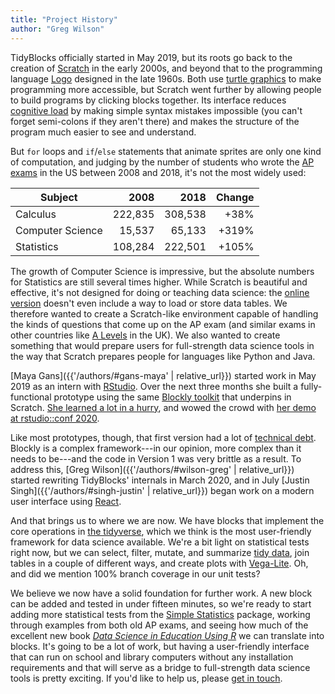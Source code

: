 ```yaml
---
title: "Project History"
author: "Greg Wilson"
---
```


TidyBlocks officially started in May 2019,
but its roots go back to the creation of [Scratch](https://en.wikipedia.org/wiki/Scratch_%28programming_language%29) in the early 2000s,
and beyond that to the programming language [Logo](https://en.wikipedia.org/wiki/Logo_%28programming_language%29) designed in the late 1960s.
Both use [turtle graphics](https://en.wikipedia.org/wiki/Turtle_graphics) to make programming more accessible,
but Scratch went further by allowing people to build programs by clicking blocks together.
Its interface reduces [cognitive load](https://en.wikipedia.org/wiki/Cognitive_load) by making simple syntax mistakes impossible
(you can't forget semi-colons if they aren't there)
and makes the structure of the program much easier to see and understand.

But `for` loops and `if`/`else` statements that animate sprites are only one kind of computation,
and judging by the number of students who wrote
the [AP exams](https://research.collegeboard.org/programs/ap/data/archived/ap-2018) in the US between 2008 and 2018,
it's not the most widely used:

| Subject          |    2008 |    2018 | Change |
| ---------------- | ------: | ------: | -----: |
| Calculus         | 222,835 | 308,538 |   +38% |
| Computer Science |  15,537 |  65,133 |  +319% |
| Statistics       | 108,284 | 222,501 |  +105% |

The growth of Computer Science is impressive,
but the absolute numbers for Statistics are still several times higher.
While Scratch is beautiful and effective, it's not designed for doing or teaching data science:
the [online version](https://scratch.mit.edu/) doesn't even include a way to load or store data tables.
We therefore wanted to create a Scratch-like environment
capable of handling the kinds of questions that come up on the AP exam
(and similar exams in other countries like [A Levels](https://en.wikipedia.org/wiki/GCE_Advanced_Level) in the UK).
We also wanted to create something that would prepare users for full-strength data science tools
in the way that Scratch prepares people for languages like Python and Java.

[Maya Gans]({{'/authors/#gans-maya' | relative_url}}) started work in May 2019 as an intern with [RStudio](http://rstudio.com).
Over the next three months she built a fully-functional prototype
using the same [Blockly toolkit](https://developers.google.com/blockly/) that underpins in Scratch.
[She learned a lot in a hurry](https://education.rstudio.com/blog/2019/10/my-javascript-internship-at-rstudio/),
and wowed the crowd with [her demo at rstudio::conf 2020](https://resources.rstudio.com/resources/rstudioconf-2020/tidyblocks-using-the-language-of-the-tidyverse-in-a-blocks-based-interface/).

Like most prototypes, though, that first version had a lot of [technical debt](https://en.wikipedia.org/wiki/Technical_debt).
Blockly is a complex framework---in our opinion, more complex than it needs to be---and the code in Version 1 was very brittle as a result.
To address this,
[Greg Wilson]({{'/authors/#wilson-greg' | relative_url}}) started rewriting TidyBlocks' internals in March 2020,
and in July [Justin Singh]({{'/authors/#singh-justin' | relative_url}}) began work on a modern user interface
using [React](https://reactjs.org/).

And that brings us to where we are now.
We have blocks that implement the core operations in [the tidyverse](https://www.tidyverse.org/),
which we think is the most user-friendly framework for data science available.
We're a bit light on statistical tests right now,
but we can select, filter, mutate, and summarize [tidy data](https://en.wikipedia.org/wiki/Tidy_data),
join tables in a couple of different ways,
and create plots with [Vega-Lite](https://vega.github.io/vega-lite/).
Oh,
and did we mention 100% branch coverage in our unit tests?

We believe we now have a solid foundation for further work.
A new block can be added and tested in under fifteen minutes,
so we're ready to start adding more statistical tests from the [Simple Statistics](https://simplestatistics.org/) package,
working through examples from both old AP exams,
and seeing how much of the excellent new book [*Data Science in Education Using R*](https://datascienceineducation.com/)
we can translate into blocks.
It's going to be a lot of work,
but having a user-friendly interface that can run on school and library computers without any installation requirements
and that will serve as a bridge to full-strength data science tools is pretty exciting.
If you'd like to help us,
please [get in touch](mailto:gvwilson@third-bit.com).
